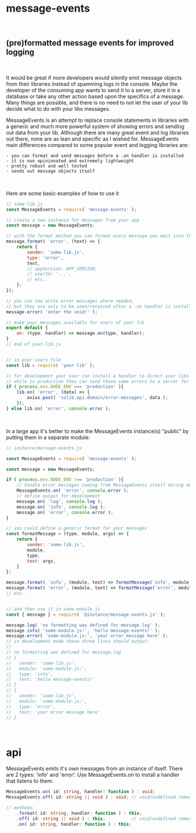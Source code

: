# message-events

<br/>

## (pre)formatted message events for improved logging

<br/>


It would be great if more developers would silently emit message objects from their libraries instead of spamming logs in the console. Maybe the developer of the consuming app wants to send it to a server, store it in a database or take any other action based upon the specifics of a message. Many things are possible, and there is no need to not let the user of your lib decide what to do with your libs messages.

MessageEvents is an attempt to replace console statements in libraries with a generic and much more powerful system of showing errors and sending out data from your lib. Although there are many great event and log libraries out there, none are as lean and specific as I wished for. MessageEvents main differences compared to some popular event and logging libraries are:

	- you can format and send messages before a .on handler is installed
	- it is non opinionated and extremely lightweight
	- pretty robust and well tested
	- sends out message objects itself

<br/>

Here are some basic examples of how to use it
```javascript
// some-lib.js
const MessageEvents = require( 'message-events' );

// create a new instance for messages from your app
const message = new MessageEvents;

// with the format method you can format every message you emit into the format of your liking
message.format( 'error', (text) => {
	return {
		sender: 'some-lib.js',
		type: 'error',
		text,
		// appVersion: APP_VERSION,
		// userId: '...',
		// etc..
	};
});

// you can now write error messages where needed,
// but they are only to be seen/received after a .on handler is installed
message.error( 'enter the void!' );

// make your messages available for users of your lib
export default {
	on: (type, handler) => message.on(type, handler);
}
// end of your-lib.js


// in your users file
const lib = require( 'your-lib' );

// for development your user can install a handler to direct your libs messages to the console,
// while in production they can send these same errors to a server for monitoring
if ( process.env.NODE_ENV === 'production' ){
	lib.on( 'error', (data) => {
		axios.post( 'solib.api.domain/error-messages', data );
	});
} else lib.on( 'error', console.error );
```
<br/>

In a large app it's better to make the MessageEvents instance(s) "public" by putting them in a separate module:

```javascript
// instance/message-events.js

const MessageEvents = require( 'message-events' );

const message = new MessageEvents;

if ( process.env.NODE_ENV !== 'production' ){
	// handle error messages coming from MessageEvents itself during development
	MessageEvents.on( 'error', console.error );
	// define output for development
	message.on( 'log', console.log );
	message.on( 'info', console.log );
	message.on( 'error', console.error );
}

// you could define a generic format for your messages
const formatMessage = (type, module, args) => {
	return {
		sender: 'some-lib.js',
		module,
		type,
		text: args,
	}
};

message.format( 'info', (module, text) => formatMessage('info', module, text) );
message.format( 'error', (module, text) => formatMessage('error', module, text) );
// etc..


// and then use it in some-module.js
const { message } = require( '@instance/message-events.js' );

message.log( 'no formatting was defined for message.log' );
message.info( 'some-module.js:', 'hello message-events!' );
message.error( 'some-module.js:', 'your error message here' );
// in development mode these three lines should output:
//
// no formatting was defined for message.log
// {
//   sender: 'some-lib.js',
//   module: 'some-module.js:',
//   type: 'info',
//   text: 'hello message-events!'
// }
// {
//   sender: 'some-lib.js',
//   module: 'some-module.js:',
//   type: 'error',
//   text: 'your error message here'
// }
```

<br/>

# api
MessageEvents emits it's own messages from an instance of itself. There are 2 types: 'info' and 'error'. Use MessageEvents.on to install a handler that listens to them.
```typescript
MessageEvents.on( id: string, handler: function ) : void;
MessageEvents.off( id: string || void ) : void;	// void/undefined removes all handlers

// methods:
	.format( id: string, handler: function ) : this;
	.off( id: string || void ) : this;			// void/undefined removes all handlers
	.on( id: string, handler: function ) : this;
```
